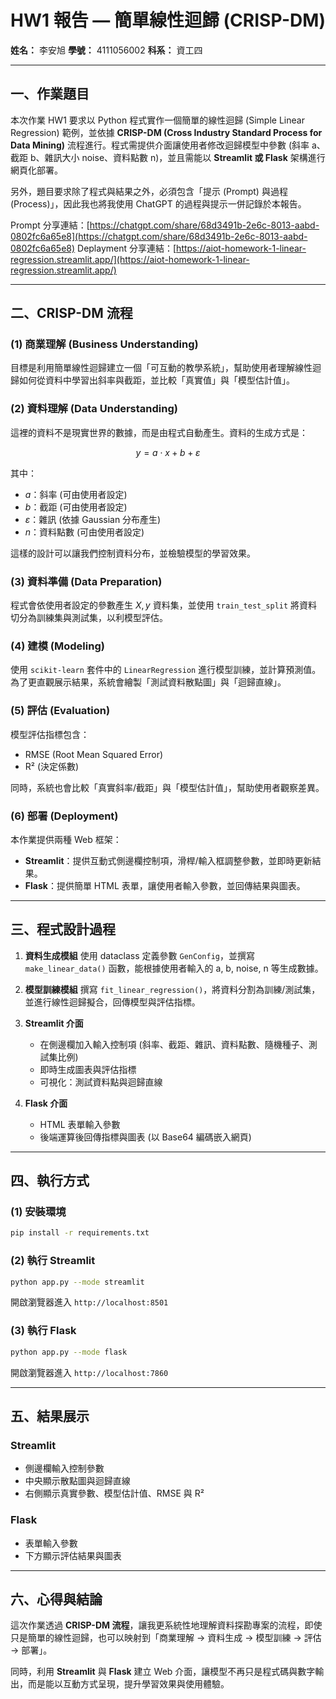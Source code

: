 
# HW1 報告 — 簡單線性迴歸 (CRISP-DM)

**姓名：** 李安旭
**學號：** 4111056002
**科系：** 資工四

---

## 一、作業題目

本次作業 HW1 要求以 Python 程式實作一個簡單的線性迴歸 (Simple Linear Regression) 範例，並依據 **CRISP-DM (Cross Industry Standard Process for Data Mining)** 流程進行。程式需提供介面讓使用者修改迴歸模型中參數 (斜率 a、截距 b、雜訊大小 noise、資料點數 n)，並且需能以 **Streamlit 或 Flask** 架構進行網頁化部署。

另外，題目要求除了程式與結果之外，必須包含「提示 (Prompt) 與過程 (Process)」，因此我也將我使用 ChatGPT 的過程與提示一併記錄於本報告。

Prompt 分享連結：[https://chatgpt.com/share/68d3491b-2e6c-8013-aabd-0802fc6a65e8](https://chatgpt.com/share/68d3491b-2e6c-8013-aabd-0802fc6a65e8)
Deplayment 分享連結：[https://aiot-homework-1-linear-regression.streamlit.app/](https://aiot-homework-1-linear-regression.streamlit.app/)

---

## 二、CRISP-DM 流程

### (1) 商業理解 (Business Understanding)

目標是利用簡單線性迴歸建立一個「可互動的教學系統」，幫助使用者理解線性迴歸如何從資料中學習出斜率與截距，並比較「真實值」與「模型估計值」。

### (2) 資料理解 (Data Understanding)

這裡的資料不是現實世界的數據，而是由程式自動產生。資料的生成方式是：

$$
y = a \cdot x + b + \varepsilon
$$

其中：

* $a$：斜率 (可由使用者設定)
* $b$：截距 (可由使用者設定)
* $\varepsilon$：雜訊 (依據 Gaussian 分布產生)
* $n$：資料點數 (可由使用者設定)

這樣的設計可以讓我們控制資料分布，並檢驗模型的學習效果。

### (3) 資料準備 (Data Preparation)

程式會依使用者設定的參數產生 $X, y$ 資料集，並使用 `train_test_split` 將資料切分為訓練集與測試集，以利模型評估。

### (4) 建模 (Modeling)

使用 `scikit-learn` 套件中的 `LinearRegression` 進行模型訓練，並計算預測值。為了更直觀展示結果，系統會繪製「測試資料散點圖」與「迴歸直線」。

### (5) 評估 (Evaluation)

模型評估指標包含：

* RMSE (Root Mean Squared Error)
* R² (決定係數)

同時，系統也會比較「真實斜率/截距」與「模型估計值」，幫助使用者觀察差異。

### (6) 部署 (Deployment)

本作業提供兩種 Web 框架：

* **Streamlit**：提供互動式側邊欄控制項，滑桿/輸入框調整參數，並即時更新結果。
* **Flask**：提供簡單 HTML 表單，讓使用者輸入參數，並回傳結果與圖表。

---

## 三、程式設計過程

1. **資料生成模組**
   使用 dataclass 定義參數 `GenConfig`，並撰寫 `make_linear_data()` 函數，能根據使用者輸入的 a, b, noise, n 等生成數據。

2. **模型訓練模組**
   撰寫 `fit_linear_regression()`，將資料分割為訓練/測試集，並進行線性迴歸擬合，回傳模型與評估指標。

3. **Streamlit 介面**

   * 在側邊欄加入輸入控制項 (斜率、截距、雜訊、資料點數、隨機種子、測試集比例)
   * 即時生成圖表與評估指標
   * 可視化：測試資料點與迴歸直線

4. **Flask 介面**

   * HTML 表單輸入參數
   * 後端運算後回傳指標與圖表 (以 Base64 編碼嵌入網頁)

---

## 四、執行方式

### (1) 安裝環境

```bash
pip install -r requirements.txt
```

### (2) 執行 Streamlit

```bash
python app.py --mode streamlit
```

開啟瀏覽器進入 `http://localhost:8501`

### (3) 執行 Flask

```bash
python app.py --mode flask
```

開啟瀏覽器進入 `http://localhost:7860`

---

## 五、結果展示

### Streamlit

* 側邊欄輸入控制參數
* 中央顯示散點圖與迴歸直線
* 右側顯示真實參數、模型估計值、RMSE 與 R²

### Flask

* 表單輸入參數
* 下方顯示評估結果與圖表

---

## 六、心得與結論

這次作業透過 **CRISP-DM 流程**，讓我更系統性地理解資料探勘專案的流程，即使只是簡單的線性迴歸，也可以映射到「商業理解 → 資料生成 → 模型訓練 → 評估 → 部署」。

同時，利用 **Streamlit** 與 **Flask** 建立 Web 介面，讓模型不再只是程式碼與數字輸出，而是能以互動方式呈現，提升學習效果與使用體驗。

